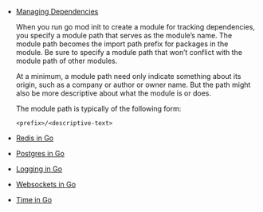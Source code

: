 * [Managing Dependencies](https://golang.org/doc/modules/managing-dependencies#naming_module)

    When you run go mod init to create a module for tracking dependencies, you specify a module path that serves as the module’s name. The module path becomes the import path prefix for packages in the module. Be sure to specify a module path that won’t conflict with the module path of other modules.

    At a minimum, a module path need only indicate something about its origin, such as a company or author or owner name. But the path might also be more descriptive about what the module is or does.

    The module path is typically of the following form:

    `<prefix>/<descriptive-text>`

* [Redis in Go](https://github.com/go-redis/redis)
* [Postgres in Go](https://bun.uptrace.dev/postgres/#pgdriver)
* [Logging in Go](https://www.datadoghq.com/blog/go-logging/#use-logrus-for-formatted-logs)
* [Websockets in Go](https://github.com/gorilla/websocket/)
* [Time in Go](https://pkg.go.dev/time)